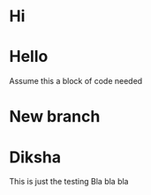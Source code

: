 # Hi
# Hello
Assume this a block of code needed 
# New branch 
# Diksha
This is just the testing
Bla bla bla

